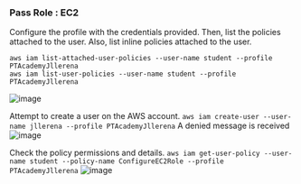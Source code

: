 ### Pass Role : EC2

Configure the profile with the credentials provided. Then, list the policies attached to the user. Also, list inline policies attached to the user.

```
aws iam list-attached-user-policies --user-name student --profile PTAcademyJllerena
aws iam list-user-policies --user-name student --profile PTAcademyJllerena

```

![image](https://user-images.githubusercontent.com/46797181/222875109-e7bdae68-e3f5-4287-aeb7-507b8bc83216.png)


Attempt to create a user on the AWS account. `aws iam create-user --user-name jllerena --profile PTAcademyJllerena` A denied message is received 
![image](https://user-images.githubusercontent.com/46797181/222875129-893f9c02-3e0e-4f23-8ae6-b10c9f482c7e.png)

Check the policy permissions and details. `aws iam get-user-policy --user-name student --policy-name ConfigureEC2Role --profile PTAcademyJllerena` 
![image](https://user-images.githubusercontent.com/46797181/222875168-43144363-8658-4f2a-80c7-4bd2e3fd6484.png)























